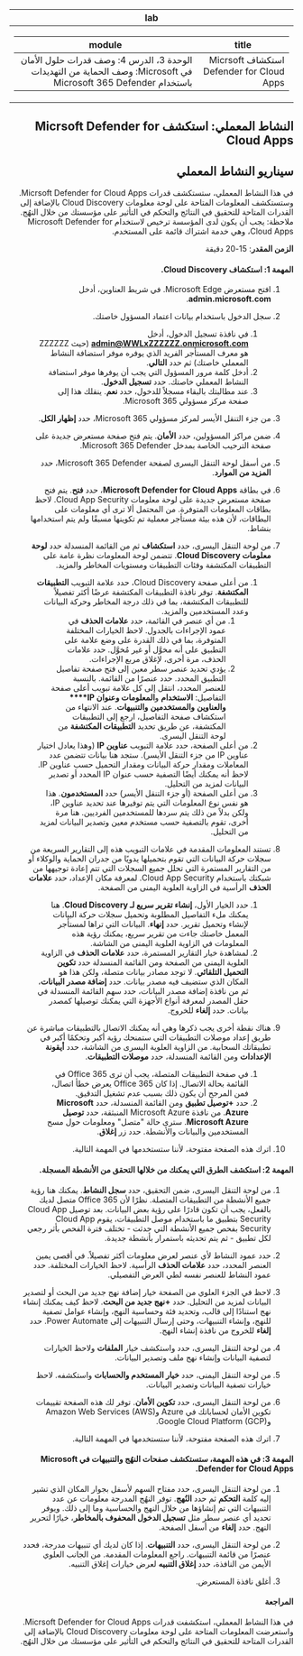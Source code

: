 ﻿<div id="readme" class="Box-body readme blob js-code-block-container p-5 p-xl-6 gist-border-0" dir="rtl">
    <article class="markdown-body entry-content container-lg" itemprop="text"><table>
  <thead>
  <tr>
  <th>lab</th>
  </tr>
  </thead>
  <tbody>
  <tr>
  <td><div><table>
  <thead>
  <tr>
  <th>title</th>
  <th>module</th>
  </tr>
  </thead>
  <tbody>
  <tr>
  <td><div>استكشاف Micrsoft Defender for Cloud Apps</div></td>
  <td><div>الوحدة 3، الدرس 4: وصف قدرات حلول الأمان في Microsoft: وصف الحماية من التهديدات باستخدام Microsoft 365 Defender</div></td>
  </tr>
  </tbody>
</table>
</div></td>
  </tr>
  </tbody>
</table>

# النشاط المعملي: استكشف Micrsoft Defender for Cloud Apps

## سيناريو النشاط المعملي
في هذا النشاط المعملي، ستستكشف قدرات Micrsoft Defender for Cloud Apps.  وستستكشف المعلومات المتاحة على لوحة معلومات Cloud Discovery بالإضافة إلى القدرات المتاحة للتحقيق في النتائج والتحكم في التأثير على مؤسستك من خلال النهُج.  ملاحظة:  يجب أن يكون لدى المؤسسة ترخيص لاستخدام Microsoft Defender for Cloud Apps، وهي خدمة اشتراك قائمة على المستخدم. 

**الزمن المقدر**: 15-20 دقيقة

#### المهمة 1: استكشاف Cloud Discovery.

1.	افتح مستعرض Microsoft Edge. في شريط العناوين، أدخل **admin.microsoft.com**.

1. سجل الدخول باستخدام بيانات اعتماد المسؤول خاصتك.
    1. في نافذة تسجيل الدخول، أدخل **admin@WWLxZZZZZZ.onmicrosoft.com** (حيث ZZZZZZ هو معرف المستأجر الفريد الذي يوفره موفر استضافة النشاط المعملي خاصتك) ثم حدد **التالي**.
    1. أدخل كلمة مرور المسؤول التي يجب أن يوفرها موفر استضافة النشاط المعملي خاصتك. حدد **تسجيل الدخول**.
    1. عند مطالبتك بالبقاء مسجلاً للدخول، حدد **نعم**. ينقلك هذا إلى صفحة مركز مسؤولي Microsoft 365.

1. من جزء التنقل الأيسر لمركز مسؤولي Microsoft 365، حدد **إظهار الكل**.

1. ضمن مراكز المسؤولين، حدد **الأمان**.  يتم فتح صفحة مستعرض جديدة على صفحة الترحيب الخاصة بمدخل Microsoft 365 Defender.  

1. من أسفل لوحة التنقل اليسرى لصفحة Microsoft 365 Defender، حدد **المزيد من الموارد**.

1. في بطاقة **Microsoft Defender for Cloud Apps**، حدد **فتح**.  يتم فتح صفحة مستعرض جديدة على لوحة معلومات Cloud App Security.  لاحظ بطاقات المعلومات المتوفرة.  من المحتمل ألا ترى أي معلومات على البطاقات، لأن هذه بيئة مستأجر معملية تم تكوينها مسبقًا ولم يتم استخدامها بنشاط.  

1. من لوحة التنقل اليسرى، حدد **استكشاف** ثم من القائمة المنسدلة حدد **لوحة معلومات Cloud Discovery**.  تتضمن لوحة المعلومات نظرة عامة على التطبيقات المكتشفة وفئات التطبيقات ومستويات المخاطر والمزيد.  
    1. من أعلى صفحة Cloud Discovery، حدد علامة التبويب **التطبيقات المكتشفة**.  توفر نافذة التطبيقات المكتشفة عرضًا أكثر تفصيلاً للتطبيقات المكتشفة، بما في ذلك درجة المخاطر وحركة البيانات وعدد المستخدمين والمزيد.
        1. من أي عنصر في القائمة، حدد **علامات الحذف** في عمود الإجراءات بالجدول.  لاحظ الخيارات المختلفة المتوفرة، بما في ذلك القدرة على وضع علامة على التطبيق على أنه مخوَّل أو غير مُخوَّل.  حدد علامات الحذف، مرة أخرى، لإغلاق مربع الإجراءات.
        1. يؤدي تحديد عنصر سطر معين إلى فتح صفحة تفاصيل التطبيق المحدد.  حدد عنصرًا من القائمة.  بالنسبة للعنصر المحدد، انتقل إلى كل علامة تبويب أعلى صفحة التفاصيل:  **الاستخدام** و**المعلومات وعنوان IP**** والعناوين** **والمستخدمين** **والتنبيهات**. عند الانتهاء من استكشاف صفحة التفاصيل، ارجع إلى التطبيقات المكتشفة، عن طريق تحديد **التطبيقات المكتشفة** من لوحة التنقل اليسرى.
    1. من أعلى الصفحة، حدد علامة التبويب **عناوين IP** (وهذا يعادل اختيار عناوين IP من جزء التنقل الأيسر).  ستجد هنا بيانات تتضمن عدد المعاملات ومقدار حركة البيانات ومقدار التحميل حسب عناوين IP.  لاحظ أنه يمكنك أيضًا التصفية حسب عنوان IP المحدد أو تصدير البيانات لمزيد من التحليل.
    1. من أعلى الصفحة (أو جزء التنقل الأيسر) حدد **المستخدمون**.  هذا هو نفس نوع المعلومات التي يتم توفيرها عند تحديد عناوين IP، ولكن بدلاً من ذلك يتم سردها للمستخدمين الفرديين.  هنا مرة أخرى، تقوم بالتصفية حسب مستخدم معين وتصدير البيانات لمزيد من التحليل.

1. تستند المعلومات المقدمة في علامات التبويب هذه إلى التقارير السريعة من سجلات حركة البيانات التي تقوم بتحميلها يدويًا من جدران الحماية والوكلاء أو من التقارير المستمرة التي تحلل جميع السجلات التي تتم إعادة توجيهها من شبكتك باستخدام Cloud App Security.  لمعرفة مكان الإعداد، حدد **علامات الحذف** الرأسية في الزاوية العلوية اليمنى من الصفحة.
    1. حدد الخيار الأول، **إنشاء تقرير سريع لـ Cloud Discovery**. هنا يمكنك ملء التفاصيل المطلوبة وتحميل سجلات حركة البيانات لإنشاء وتحميل تقرير.  حدد **إنهاء**.  البيانات التي تراها لمستأجر المعمل خاصتك جاءت من تقرير سريع، يمكنك رؤية هذه المعلومات في الزاوية العلوية اليمنى من الشاشة.
    1. لمشاهدة خيار التقارير المستمرة، حدد **علامات الحذف** في الزاوية العلوية اليمنى من الصفحة ومن القائمة المنسدلة حدد **تكوين التحميل التلقائي**.  لا توجد مصادر بيانات متصلة، ولكن هذا هو المكان الذي ستضيف فيه مصدر بيانات. حدد **إضافة مصدر البيانات**، ثم من نافذة إضافة مصدر البيانات، حدد سهم القائمة المنسدلة في حقل المصدر لمعرفة أنواع الأجهزة التي يمكنك توصيلها كمصدر بيانات.  حدد **إلغاء** للخروج.

1. هناك نقطة أخرى يجب ذكرها وهي أنه يمكنك الاتصال بالتطبيقات مباشرة عن طريق إعداد موصلات التطبيقات التي ستمنحك رؤية أكبر وتحكمًا أكبر في تطبيقاتك السحابية. من الزاوية العلوية اليسرى من الشاشة، حدد **أيقونة الإعدادات** ومن القائمة المنسدلة، حدد **موصلات التطبيقات**.  
    1. في صفحة التطبيقات المتصلة، يجب أن ترى Office 365 في القائمة بحالة الاتصال.  إذا كان Office 365 يعرض خطأ اتصال، فمن المرجح أن يكون ذلك بسبب عدم تشغيل التدقيق.
    1. حدد **+توصيل تطبيق** ومن القائمة المنسدلة، حدد **Microsoft Azure**.  من نافذة Microsoft Azure المنبثقة، حدد **توصيل Microsoft Azure**.  سترى حالة "متصل" ومعلومات حول مسح المستخدمين والبيانات والأنشطة.  حدد زر **إغلاق**.

1. اترك هذه الصفحة مفتوحة، لأننا ستستخدمها في المهمة التالية.

#### المهمة 2: استكشف الطرق التي يمكنك من خلالها التحقق من الأنشطة المسجلة.

1. من لوحة التنقل اليسرى، ضمن التحقيق، حدد **سجل النشاط**.  يمكنك هنا رؤية جميع الأنشطة من التطبيقات المتصلة.   نظرًا لأن Office 365 متصل لديك بالفعل، يجب أن تكون قادرًا على رؤية بعض البيانات. بعد توصيل Cloud App Security بتطبيق ما باستخدام موصل التطبيقات، يقوم Cloud App Security بفحص جميع الأنشطة التي حدثت - تختلف فترة الفحص بأثر رجعي لكل تطبيق - ثم يتم تحديثه باستمرار بأنشطة جديدة.  

1. حدد عمود النشاط لأي عنصر لعرض معلومات أكثر تفصيلاً. في أقصى يمين العنصر المحدد، حدد **علامات الحذف** الرأسية.  لاحظ الخيارات المختلفة.  حدد عمود النشاط للعنصر نفسه لطي العرض التفصيلي.

1. لاحظ في الجزء العلوي من الصفحة خيار إضافة نهج جديد من البحث أو لتصدير البيانات لمزيد من التحليل.  حدد **+نهج جديد من البحث**.  لاحظ كيف يمكنك إنشاء نهج استنادًا إلى قالب، وتحديد فئة وحساسية النهج، وإنشاء عوامل تصفية للنهج، وإنشاء التنبيهات، وحتى إرسال التنبيهات إلى Power Automate.  حدد **إلغاء** للخروج من نافذة إنشاء النهج.

1. من لوحة التنقل اليسرى، حدد واستكشف خيار **الملفات** ولاحظ الخيارات لتصفية البيانات وإنشاء نهج ملف وتصدير البيانات.  

1. من لوحة التنقل اليمنى، حدد **خيار المستخدم والحسابات** واستكشفه.  لاحظ خيارات تصفية البيانات وتصدير البيانات.

1. من لوحة التنقل اليسرى، حدد **تكوين الأمان**. توفر لك هذه الصفحة تقييمات تكوين الأمان لحساباتك في Azure وAmazon Web Services (AWS) وGoogle Cloud Platform (GCP).

1. اترك هذه الصفحة مفتوحة، لأننا ستستخدمها في المهمة التالية.


#### المهمة 3: في هذه المهمة، ستستكشف صفحات النهُج والتنبيهات في Microsoft Defender for Cloud Apps.

1. من لوحة التنقل اليسرى، حدد مفتاح السهم لأسفل بجوار المكان الذي تشير إليه كلمة **التحكم** ثم حدد **النُهج**.  توفر النهُج المدرجة معلومات عن عدد التنبيهات التي تم إنشاؤها من خلال النهج والحساسية وما إلى ذلك. ويوفر تحديد أي عنصر سطر مثل **تسجيل الدخول المحفوف بالمخاطر**، خيارًا لتحرير النهج. حدد **إلغاء** من أسفل الصفحة. 

1. من لوحة التنقل اليسرى، حدد **التنبيهات**.  إذا كان لديك أي تنبيهات مدرجة، فحدد عنصرًا من قائمة التنبيهات. راجع المعلومات المقدمة.  من الجانب العلوي الأيمن من النافذة، حدد **إغلاق التنبيه** لعرض خيارات إغلاق التنبيه.  

1. أغلق نافذة المستعرض.

#### المراجعة
في هذا النشاط المعملي، استكشفت قدرات Micrsoft Defender for Cloud Apps.  واستعرضت المعلومات المتاحة على لوحة معلومات Cloud Discovery بالإضافة إلى القدرات المتاحة للتحقيق في النتائج والتحكم في التأثير على مؤسستك من خلال النهُج.